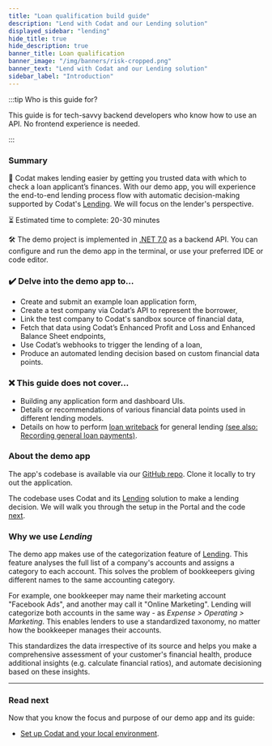 ```yaml
---
title: "Loan qualification build guide"
description: "Lend with Codat and our Lending solution" 
displayed_sidebar: "lending"
hide_title: true
hide_description: true
banner_title: Loan qualification
banner_image: "/img/banners/risk-cropped.png"
banner_text: "Lend with Codat and our Lending solution"
sidebar_label: "Introduction"
---
```


:::tip Who is this guide for?

This guide is for tech-savvy backend developers who know how to use an API. No frontend experience is needed.

:::

### Summary

🎯 Codat makes lending easier by getting you trusted data with which to check a loan applicant’s finances. With our demo app, you will experience the end-to-end lending process flow with automatic decision-making supported by Codat's [Lending](/lending/overview). We will focus on the lender's perspective. 

⏳ Estimated time to complete: 20-30 minutes

🛠️ The demo project is implemented in [.NET 7.0](https://dotnet.microsoft.com/en-us/download/dotnet/7.0) as a backend API. You can configure and run the demo app in the terminal, or use your preferred IDE or code editor.

### ✔️ Delve into the demo app to...

- Create and submit an example loan application form,
- Create a test company via Codat’s API to represent the borrower,
- Link the test company to Codat's sandbox source of financial data,
- Fetch that data using Codat’s Enhanced Profit and Loss and Enhanced Balance Sheet endpoints,
- Use Codat’s webhooks to trigger the lending of a loan,
- Produce an automated lending decision based on custom financial data points. 

### ❌ This guide does not cover...

- Building any application form and dashboard UIs.
- Details or recommendations of various financial data points used in different lending models.
- Details on how to perform [loan writeback](/lending/guides/loan-writeback/introduction) for general lending [(see also: Recording general loan payments)](/lending/guides/loan-writeback/record-general-loan).

### About the demo app

The app's codebase is available via our [GitHub repo](https://github.com/codatio/demo-loan-qualification). Clone it locally to try out the application.

The codebase uses Codat and its [Lending](/lending/overview) solution to make a lending decision. We will walk you through the setup in the Portal and the code [next](/guides/loan-qualification/setting-up).

### Why we use _Lending_

The demo app makes use of the categorization feature of [Lending](/lending/overview). This feature analyses the full list of a company's accounts and assigns a category to each account. This solves the problem of bookkeepers giving different names to the same accounting category. 

For example, one bookkeeper may name their marketing account "Facebook Ads", and another may call it "Online Marketing". Lending will categorize both accounts in the same way - as _Expense > Operating > Marketing_. This enables lenders to use a standardized taxonomy, no matter how the bookkeeper manages their accounts.

This standardizes the data irrespective of its source and helps you make a comprehensive assessment of your customer's financial health, produce additional insights (e.g. calculate financial ratios), and automate decisioning based on these insights. 

---

### Read next

Now that you know the focus and purpose of our demo app and its guide:
* [Set up Codat and your local environment](/lending/guides/loan-qualification/setting-up).
